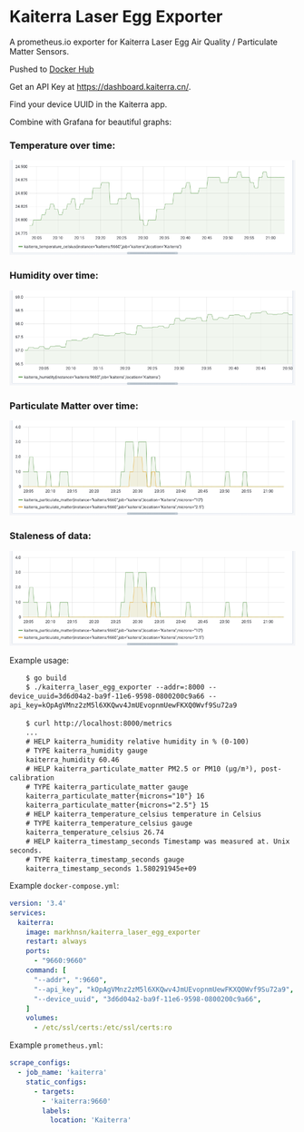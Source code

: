 # Kaiterra Laser Egg Exporter

A prometheus.io exporter for Kaiterra Laser Egg Air Quality / Particulate Matter Sensors.

Pushed to [Docker Hub](https://hub.docker.com/r/markhnsn/kaiterra_laser_egg_exporter)

Get an API Key at https://dashboard.kaiterra.cn/.

Find your device UUID in the Kaiterra app.

Combine with Grafana for beautiful graphs:

### Temperature over time:

![Temperature graph over time](img/temperature.png)

### Humidity over time:

![Humidity graph over time](img/humidity.png)

### Particulate Matter over time:

![Particulate Matter (PM2.5 and PM10) graph over time](img/particulate_matter.png)

### Staleness of data:

![Latency Graph](img/particulate_matter.png)

Example usage:

```shell
    $ go build
    $ ./kaiterra_laser_egg_exporter --addr=:8000 --device_uuid=3d6d04a2-ba9f-11e6-9598-0800200c9a66 --api_key=kOpAgVMnz2zM5l6XKQwv4JmUEvopnmUewFKXQ0Wvf9Su72a9

    $ curl http://localhost:8000/metrics
    ...
    # HELP kaiterra_humidity relative humidity in % (0-100)
    # TYPE kaiterra_humidity gauge
    kaiterra_humidity 60.46
    # HELP kaiterra_particulate_matter PM2.5 or PM10 (µg/m³), post-calibration
    # TYPE kaiterra_particulate_matter gauge
    kaiterra_particulate_matter{microns="10"} 16
    kaiterra_particulate_matter{microns="2.5"} 15
    # HELP kaiterra_temperature_celsius temperature in Celsius
    # TYPE kaiterra_temperature_celsius gauge
    kaiterra_temperature_celsius 26.74
    # HELP kaiterra_timestamp_seconds Timestamp was measured at. Unix seconds.
    # TYPE kaiterra_timestamp_seconds gauge
    kaiterra_timestamp_seconds 1.580291945e+09
```


Example `docker-compose.yml`:

```yml
version: '3.4'
services:
  kaiterra:
    image: markhnsn/kaiterra_laser_egg_exporter
    restart: always
    ports:
      - "9660:9660"
    command: [
      "--addr", ":9660",
      "--api_key", "kOpAgVMnz2zM5l6XKQwv4JmUEvopnmUewFKXQ0Wvf9Su72a9",
      "--device_uuid", "3d6d04a2-ba9f-11e6-9598-0800200c9a66",
    ]
    volumes:
      - /etc/ssl/certs:/etc/ssl/certs:ro
```

Example `prometheus.yml`:

```yml
scrape_configs:
  - job_name: 'kaiterra'
    static_configs:
      - targets:
        - 'kaiterra:9660'
        labels:
          location: 'Kaiterra'
```
